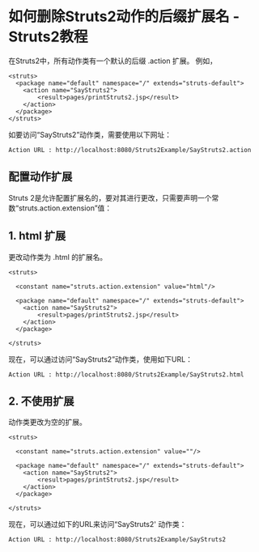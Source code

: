 # 如何删除Struts2动作的后缀扩展名 - Struts2教程

在Struts2中，所有动作类有一个默认的后缀 .action 扩展。 例如，

```
<struts>
  <package name="default" namespace="/" extends="struts-default">
    <action name="SayStruts2">
        <result>pages/printStruts2.jsp</result>
    </action>
  </package>
</struts>
```

如要访问“SayStruts2”动作类，需要使用以下网址：

```
Action URL : http://localhost:8080/Struts2Example/SayStruts2.action
```

## 配置动作扩展

Struts 2是允许配置扩展名的，要对其进行更改，只需要声明一个常数“struts.action.extension”值：

## 1\. html 扩展

更改动作类为 .html 的扩展名。

```
<struts>

  <constant name="struts.action.extension" value="html"/> 

  <package name="default" namespace="/" extends="struts-default">
    <action name="SayStruts2">
        <result>pages/printStruts2.jsp</result>
    </action>
  </package>

</struts>
```

现在，可以通过访问“SayStruts2”动作类，使用如下URL：

```
Action URL : http://localhost:8080/Struts2Example/SayStruts2.html
```

## 2\. 不使用扩展

动作类更改为空的扩展。

```
<struts>

  <constant name="struts.action.extension" value=""/> 

  <package name="default" namespace="/" extends="struts-default">
    <action name="SayStruts2">
        <result>pages/printStruts2.jsp</result>
    </action>
  </package>

</struts>
```

现在，可以通过如下的URL来访问“SayStruts2' 动作类：

```
Action URL : http://localhost:8080/Struts2Example/SayStruts2
```

